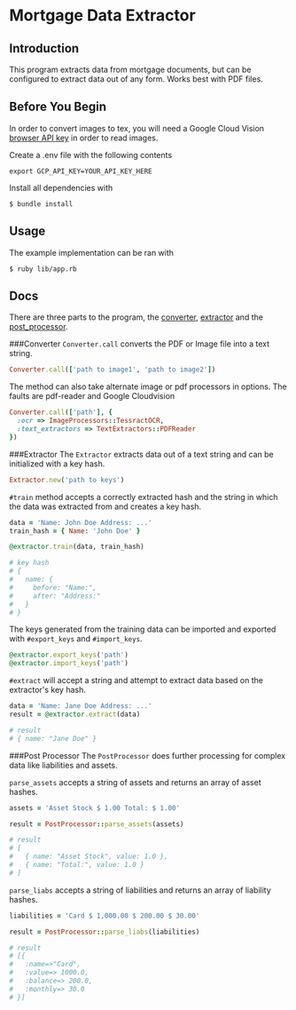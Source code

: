 Mortgage Data Extractor
====================

Introduction
---------------------

This program extracts data from mortgage documents, but can be configured to extract data out of any form. Works best with PDF files.

Before You Begin
---------------------
In order to convert images to tex,  you will need a Google Cloud Vision [browser API key](https://cloud.google.com/vision/docs/auth-template/cloud-api-auth?#set_up_an_api_key) in order to read images. 

Create a .env file with the following contents

```
export GCP_API_KEY=YOUR_API_KEY_HERE
```
Install all dependencies with
```
$ bundle install
```

Usage
---
The example implementation can be ran with

```
$ ruby lib/app.rb
```

Docs
---

There are three parts to the program, the [converter](#converter), [extractor](#extractor) and the [post_processor](#postp).

###Converter <a id="converter"></a>
`Converter.call` converts the PDF or Image file into a text string.
```ruby
Converter.call(['path to image1', 'path to image2'])
```
The method can also take alternate image or pdf processors in options. The faults are pdf-reader and Google Cloudvision
```ruby
Converter.call(['path'], {
  :ocr => ImageProcessors::TessractOCR,
  :text_extractors => TextExtractors::PDFReader
})
```
###Extractor <a id="extractor"></a>
The `Extractor` extracts data out of a text string and can be initialized with a key hash.

```ruby
Extractor.new('path to keys')
```

`#train` method accepts a correctly extracted hash and the string in which the data was extracted from and creates a key hash.

```ruby
data = 'Name: John Doe Address: ...'
train_hash = { Name: 'John Doe' }

@extractor.train(data, train_hash)

# key hash
# {
#   name: {
#     before: "Name:",
#     after: "Address:"
#   }
# }
```
The keys generated from the training data can be imported and exported with `#export_keys` and `#import_keys`.
```ruby
@extractor.export_keys('path')
@extractor.import_keys('path')
```
`#extract` will accept a string and attempt to extract data based on the extractor's key hash.
```ruby
data = 'Name: Jane Doe Address: ...'
result = @extractor.extract(data)

# result
# { name: "Jane Doe" }
```

###Post Processor<a id="postp"></a>
The `PostProcessor` does further processing for complex data like liabilities and assets.

`parse_assets` accepts a string of assets and returns an array of asset hashes.

```ruby
assets = 'Asset Stock $ 1.00 Total: $ 1.00'

result = PostProcessor::parse_assets(assets)

# result 
# [
#   { name: "Asset Stock", value: 1.0 },
#   { name: "Total:", value: 1.0 }
# ]
```

`parse_liabs` accepts a string of liabilities and returns an array of liability hashes.
```ruby
liabilities = 'Card $ 1,000.00 $ 200.00 $ 30.00'

result = PostProcessor::parse_liabs(liabilities)

# result 
# [{
#   :name=>"Card",
#   :value=> 1000.0,
#   :balance=> 200.0,
#   :monthly=> 30.0
# }]
```
